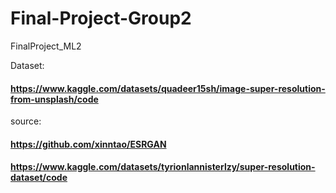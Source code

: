# Final-Project-Group2
FinalProject_ML2

Dataset: 
#### https://www.kaggle.com/datasets/quadeer15sh/image-super-resolution-from-unsplash/code

source: 
#### https://github.com/xinntao/ESRGAN
#### https://www.kaggle.com/datasets/tyrionlannisterlzy/super-resolution-dataset/code
